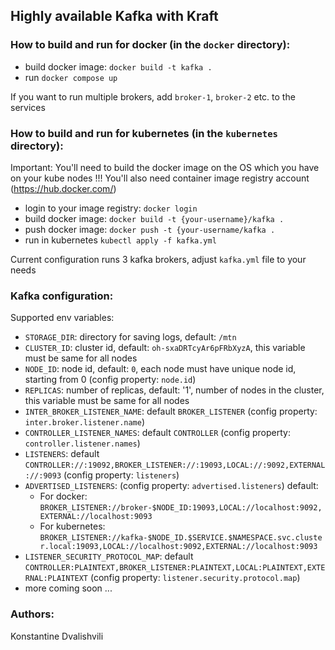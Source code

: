 ## Highly available Kafka with Kraft

### How to build and run for docker (in the `docker` directory):

* build docker image: `docker build -t kafka .`
* run `docker compose up`

If you want to run multiple brokers, add `broker-1`, `broker-2` etc. to the services


### How to build and run for kubernetes (in the `kubernetes` directory):

Important: You'll need to build the docker image on the OS which you have on your kube nodes !!!
You'll also need container image registry account (https://hub.docker.com/)

* login to your image registry: `docker login`
* build docker image: `docker build -t {your-username}/kafka .`
* push docker image: `docker push -t {your-username/kafka .`
* run in kubernetes `kubectl apply -f kafka.yml`

Current configuration runs 3 kafka brokers, adjust `kafka.yml` file
to your needs

### Kafka configuration:

Supported env variables:
* `STORAGE_DIR`: directory for saving logs, default: `/mtn`
* `CLUSTER_ID`: cluster id, default: `oh-sxaDRTcyAr6pFRbXyzA`, this variable must be same for all nodes
* `NODE_ID`: node id, default: `0`, each node must have unique node id, starting from 0 (config property: `node.id`)
* `REPLICAS`: number of replicas, default: '1', number of nodes in the cluster, this variable must be same for all nodes
* `INTER_BROKER_LISTENER_NAME`: default `BROKER_LISTENER` (config property: `inter.broker.listener.name`)
* `CONTROLLER_LISTENER_NAMES`: default `CONTROLLER` (config property: `controller.listener.names`)
* `LISTENERS`: default `CONTROLLER://:19092,BROKER_LISTENER://:19093,LOCAL://:9092,EXTERNAL://:9093` (config property: `listeners`)
* `ADVERTISED_LISTENERS`: (config property: `advertised.listeners`) default:
  * For docker: `BROKER_LISTENER://broker-$NODE_ID:19093,LOCAL://localhost:9092,EXTERNAL://localhost:9093` 
  * For kubernetes: `BROKER_LISTENER://kafka-$NODE_ID.$SERVICE.$NAMESPACE.svc.cluster.local:19093,LOCAL://localhost:9092,EXTERNAL://localhost:9093`
* `LISTENER_SECURITY_PROTOCOL_MAP`: default `CONTROLLER:PLAINTEXT,BROKER_LISTENER:PLAINTEXT,LOCAL:PLAINTEXT,EXTERNAL:PLAINTEXT` (config property: `listener.security.protocol.map`)
* more coming soon ...


### Authors:

Konstantine Dvalishvili

